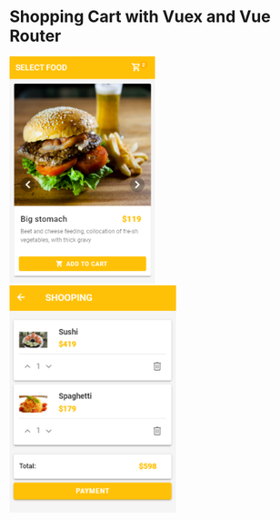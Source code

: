 # Shopping Cart with Vuex and Vue Router

<img src="screenshots/amber-shopping-cart.png" height="400" />
<img src="screenshots/amber-shopping-cart-2.png" height="400" />
